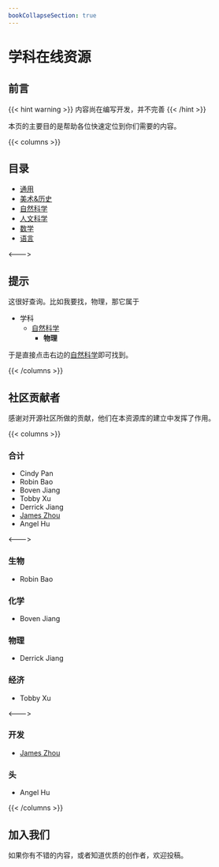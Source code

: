 ```yaml
---
bookCollapseSection: true
---
```


# 学科在线资源

## 前言

{{< hint warning >}}
内容尚在编写开发，并不完善
{{< /hint >}}

本页的主要目的是帮助各位快速定位到你们需要的内容。

{{< columns >}}

## 目录

- [通用](通用/)
- [美术&历史](美术历史/)
- [自然科学](自然科学/)
- [人文科学](人文科学/)
- [数学](数学/)
- [语言](语言/)

<--->

## 提示

这很好查询。比如我要找，物理，那它属于

- 学科
  - [自然科学](自然科学/)
    - **物理**

于是直接点击右边的[自然科学](自然科学/)即可找到。

{{< /columns >}}

## 社区贡献者

感谢对开源社区所做的贡献，他们在本资源库的建立中发挥了作用。

{{< columns >}}

### 合计

- Cindy Pan
- Robin Bao
- Boven Jiang
- Tobby Xu
- Derrick Jiang
- [James Zhou](https://jamesflare.com)
- Angel Hu

<--->

### 生物
- Robin Bao

### 化学

- Boven Jiang

### 物理
- Derrick Jiang

### 经济

- Tobby Xu

<--->

### 开发

- [James Zhou](https://jamesflare.com)

### 头

- Angel Hu

{{< /columns >}}

## 加入我们

如果你有不错的内容，或者知道优质的创作者，欢迎投稿。
